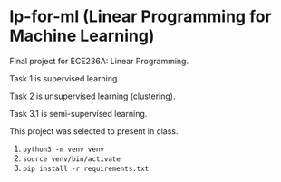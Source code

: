 # lp-for-ml (Linear Programming for Machine Learning)

Final project for ECE236A: Linear Programming.

Task 1 is supervised learning.

Task 2 is unsupervised learning (clustering).

Task 3.1 is semi-supervised learning.

This project was selected to present in class.

1. `python3 -m venv venv`
2. `source venv/bin/activate`
3. `pip install -r requirements.txt`
